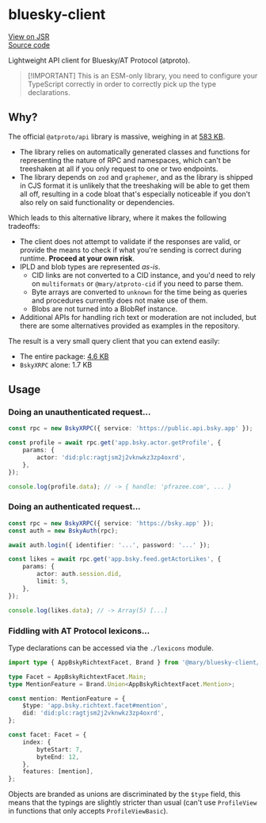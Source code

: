 # bluesky-client

[View on JSR](https://jsr.io/@mary/bluesky-client)\
[Source code](https://codeberg.org/mary-ext/pkg-bluesky-client)

Lightweight API client for Bluesky/AT Protocol (atproto).

> [!IMPORTANT] This is an ESM-only library, you need to configure your TypeScript correctly in order to
> correctly pick up the type declarations.

## Why?

The official `@atproto/api` library is massive, weighing in at [583 KB](https://pkg-size.dev/@atproto/api).

- The library relies on automatically generated classes and functions for representing the nature of RPC and
  namespaces, which can't be treeshaken at all if you only request to one or two endpoints.
- The library depends on `zod` and `graphemer`, and as the library is shipped in CJS format it is unlikely
  that the treeshaking will be able to get them all off, resulting in a code bloat that's especially
  noticeable if you don't also rely on said functionality or dependencies.

Which leads to this alternative library, where it makes the following tradeoffs:

- The client does not attempt to validate if the responses are valid, or provide the means to check if what
  you're sending is correct during runtime. **Proceed at your own risk**.
- IPLD and blob types are represented _as-is_.
  - CID links are not converted to a CID instance, and you'd need to rely on `multiformats` or
    `@mary/atproto-cid` if you need to parse them.
  - Byte arrays are converted to `unknown` for the time being as queries and procedures currently does not
    make use of them.
  - Blobs are not turned into a BlobRef instance.
- Additional APIs for handling rich text or moderation are not included, but there are some alternatives
  provided as examples in the repository.

The result is a very small query client that you can extend easily:

- The entire package: [4.6 KB](https://pkg-size.dev/@externdefs%2Fbluesky-client)
- `BskyXRPC` alone: 1.7 KB

## Usage

### Doing an unauthenticated request...

```ts
const rpc = new BskyXRPC({ service: 'https://public.api.bsky.app' });

const profile = await rpc.get('app.bsky.actor.getProfile', {
	params: {
		actor: 'did:plc:ragtjsm2j2vknwkz3zp4oxrd',
	},
});

console.log(profile.data); // -> { handle: 'pfrazee.com', ... }
```

### Doing an authenticated request...

```ts
const rpc = new BskyXRPC({ service: 'https://bsky.app' });
const auth = new BskyAuth(rpc);

await auth.login({ identifier: '...', password: '...' });

const likes = await rpc.get('app.bsky.feed.getActorLikes', {
	params: {
		actor: auth.session.did,
		limit: 5,
	},
});

console.log(likes.data); // -> Array(5) [...]
```

### Fiddling with AT Protocol lexicons...

Type declarations can be accessed via the `./lexicons` module.

```ts
import type { AppBskyRichtextFacet, Brand } from '@mary/bluesky-client/lexicons';

type Facet = AppBskyRichtextFacet.Main;
type MentionFeature = Brand.Union<AppBskyRichtextFacet.Mention>;

const mention: MentionFeature = {
	$type: 'app.bsky.richtext.facet#mention',
	did: 'did:plc:ragtjsm2j2vknwkz3zp4oxrd',
};

const facet: Facet = {
	index: {
		byteStart: 7,
		byteEnd: 12,
	},
	features: [mention],
};
```

Objects are branded as unions are discriminated by the `$type` field, this means that the typings are slightly
stricter than usual (can't use `ProfileView` in functions that only accepts `ProfileViewBasic`).
